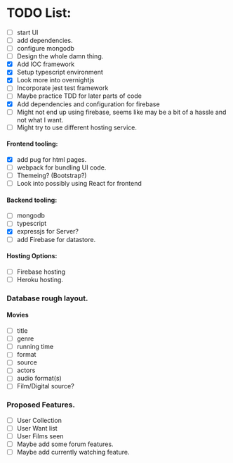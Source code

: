 # TODO List:
- [ ] start UI
- [ ] add dependencies.
- [ ] configure mongodb
- [ ] Design the whole damn thing.
- [X] Add IOC framework
- [X] Setup typescript environment
- [X] Look more into overnightjs
- [ ] Incorporate jest test framework
- [ ] Maybe practice TDD for later parts of code
- [X] Add dependencies and configuration for firebase
- [ ] Might not end up using firebase, seems like may be a bit of a hassle and not what I want.
- [ ] Might try to use different hosting service.

#### Frontend tooling:
- [X] add pug for html pages.
- [ ] webpack for bundling UI code.
- [ ] Themeing? (Bootstrap?)
- [ ] Look into possibly using React for frontend

#### Backend tooling:
- [ ] mongodb
- [ ] typescript
- [X] expressjs for Server?
- [ ] add Firebase for datastore.

#### Hosting Options:
- [ ] Firebase hosting
- [ ] Heroku hosting. 

### Database rough layout.
#### Movies
- [ ] title
- [ ] genre
- [ ] running time
- [ ] format
- [ ] source
- [ ] actors
- [ ] audio format(s)
- [ ] Film/Digital source?

### Proposed Features.
- [ ] User Collection
- [ ] User Want list
- [ ] User Films seen
- [ ] Maybe add some forum features.
- [ ] Maybe add currently watching feature.